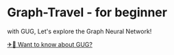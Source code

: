 # Graph-Travel - for beginner
with GUG, Let's explore the Graph Neural Network!

[✈🎫 Want to know about GUG?](https://www.graphusergroup.com/)
